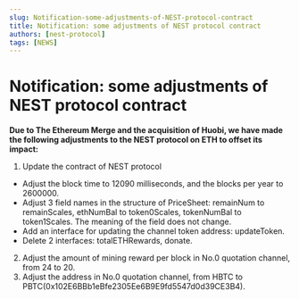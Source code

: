 ```yaml
---
slug: Notification-some-adjustments-of-NEST-protocol-contract 
title: Notification: some adjustments of NEST protocol contract 
authors: [nest-protocol]
tags: [NEWS]
---
```


# Notification: some adjustments of NEST protocol contract 

**Due to The Ethereum Merge and the acquisition of Huobi, we have made the following adjustments to the NEST protocol on ETH to offset its impact:**
1.	Update the contract of NEST protocol
- Adjust the block time to 12090 milliseconds, and the blocks per year to 2600000.
- Adjust 3 field names in the structure of PriceSheet: remainNum to remainScales, ethNumBal to token0Scales, tokenNumBal to token1Scales. The meaning of the field does not change.
- Add an interface for updating the channel token address: updateToken.
- Delete 2 interfaces: totalETHRewards, donate.
2.	Adjust the amount of mining reward per block in No.0 quotation channel, from 24 to 20.
3.	Adjust the address in No.0 quotation channel, from HBTC to PBTC(0x102E6BBb1eBfe2305Ee6B9E9fd5547d0d39CE3B4).
